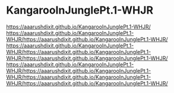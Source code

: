 # KangarooInJunglePt.1-WHJR

https://aaarushdixit.github.io/KangarooInJunglePt.1-WHJR/
https://aaarushdixit.github.io/KangarooInJunglePt.1-WHJR/https://aaarushdixit.github.io/KangarooInJunglePt.1-WHJR/
https://aaarushdixit.github.io/KangarooInJunglePt.1-WHJR/https://aaarushdixit.github.io/KangarooInJunglePt.1-WHJR/https://aaarushdixit.github.io/KangarooInJunglePt.1-WHJR/
https://aaarushdixit.github.io/KangarooInJunglePt.1-WHJR/https://aaarushdixit.github.io/KangarooInJunglePt.1-WHJR/https://aaarushdixit.github.io/KangarooInJunglePt.1-WHJR/https://aaarushdixit.github.io/KangarooInJunglePt.1-WHJR/
